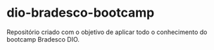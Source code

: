 # dio-bradesco-bootcamp
Repositório criado com o objetivo de aplicar todo o conhecimento do bootcamp Bradesco DIO.

